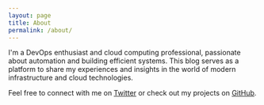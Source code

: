 ```yaml
---
layout: page
title: About
permalink: /about/
---
```


I'm a DevOps enthusiast and cloud computing professional, passionate about automation and building efficient systems. This blog serves as a platform to share my experiences and insights in the world of modern infrastructure and cloud technologies.

Feel free to connect with me on [Twitter](https://x.com/Ollivierre_A) or check out my projects on [GitHub](https://github.com/aollivierre).
